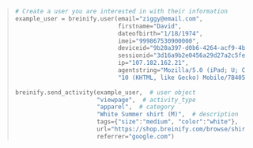 > ```python
> # Create a user you are interested in with their information
> example_user = breinify.user(email="ziggy@email.com",
>                              firstname="David",
>                              dateofbirth="1/18/1974",
>                              imei="999867530900000",
>                              deviceid="9b20a397-d0b6-4264-acf9-4b937e2a98df",
>                              sessionid="3d16a9b2e0456a29d27a2c5fef040910",
>                              ip="107.182.162.21",
>                              agentstring="Mozilla/5.0 (iPad; U; CPU OS 3_2_1 like Mac OS X; en-us) AppleWebKit/531.21."+
>                              "10 (KHTML, like Gecko) Mobile/7B405")
>                                     
> breinify.send_activity(example_user,  # user object
>                        "viewpage",  # activity_type
>                        "apparel",  # category
>                        "White Summer shirt (M)",  # description
>                        tags={"size":"medium", "color":"white"},
>                        url="https://shop.breinify.com/browse/shirts/549.html",
>                        referrer="google.com")
> ```

